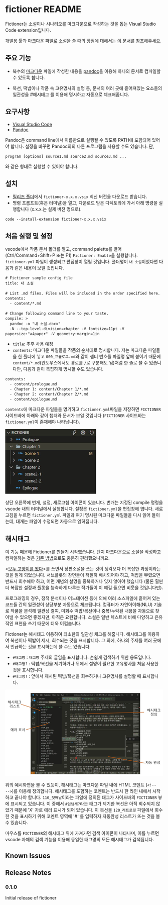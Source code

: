 # fictioner README

Fictioner는 소설이나 시나리오를 마크다운으로 작성하는 것을 돕는 Visual Studio Code extension입니다. 

개발용 툴과 마크다운 파일로 소설을 쓸 때의 장점에 대해서는 [이 문서](https://github.com/yunhojeon/korean-novel#%ED%95%84%EC%9A%94%EC%84%B1)를 참조해주세요.

## 주요 기능

- 복수의 [마크다운](https://ko.wikipedia.org/wiki/%EB%A7%88%ED%81%AC%EB%8B%A4%EC%9A%B4) 파일에 작성한 내용을 [pandoc](https://pandoc.org/)을 이용해 하나의 문서로 컴파일할 수 있도록 합니다.

- 복선, 떡밥이나 작품 속 고유명사의 설명 등, 문서의 여러 곳에 흩어져있는 요소들의 일관성을 #해시태그 를 이용해 명시하고 자동으로 체크해줍니다.

## 요구사항

- [Visual Studio Code](https://code.visualstudio.com/)
- [Pandoc](https://pandoc.org/)

Pandoc은 command line에서 이름만으로 실행될 수 있도록 PATH에 포함되어 있어야 합니다. 설정을 바꾸면 Pandoc외의 다른 프로그램을 사용할 수도 있습니다. 단,
```
program [options] source1.md source2.md source3.md ...
```
와 같은 형태로 실행할 수 있어야 합니다.

## 설치

- [릴리즈 폴더](release/)에서 `fictioner-x.x.x.vsix` 최신 버전을 다운로드 받습니다.
- 명령 프롬프트(혹은 터미널)을 열고, 다운로드 받은 디렉토리에 가서 아래 명령을 실행합니다 (x.x.x.는 실제 버전 명으로).
```
code --install-extension fictioner-x.x.x.vsix
```


## 처음 실행 및 설정

vscode에서 작품 문서 폴더를 열고, command palette를 열어 (Ctrl/Command+Shift+P 또는 F1) `Fictioner: Enable`을 실행합니다. `fictioner.yml` 파일이 생성되고 편집창이 열릴 것입니다. 폴더명이 `내 소설`이었다면 다음과 같은 내용이 보일 것입니다.
```
# Fictioner sample config file
title: 내 소설 

# List .md files. Files will be included in the order specified here.
contents:
  - content/*.md

# Change following command line to your taste.
compile: >
  pandoc -o "내 소설.docx"
  -N --top-level-division=chapter -V fontsize=11pt -V papersize:"a4paper" -V geometry:margin=1in
```

- `title`: 추후 사용 예정
- `contents`: 마크다운 파일들을 작품의 순서대로 명시합니다. 저는 마크다운 파일들을 한 폴더에 넣고 `000_프롤로그.md`와 같이 챕터 번호를 파일명 앞에 붙이기 때문에 `content/*.md`(윈도우스에서도 경로를 `/`로 구분해도 됨)처럼 한 줄로 쓸 수 있습니다만, 다음과 같이 복잡하게 명시할 수도 있습니다. 
```
contents:
  - content/prologue.md
  - Chapter 1: content/Chapter 1/*.md
  - Chapter 2: content/Chapter 2/*.md
  - content/epilogue.md
```
`contents`에 마크다운 파일들을 명기하고 `fictioner.yml`파일을 저장하면 `FICTIONER` 사이드바에 아래와 같이 챕터와 문서가 보일 것입니다 (`FICTIONER` 사이드바는 `fictioner.yml`이 존재해야 나타납니다).

![FICTIONER sidebar](docs/imgs/sidebar.jpg)

상단 오른쪽에 번개, 설정, 새로고침 아이콘이 있습니다. 번개는 지정된 compile 명령을 vscode 내의 터미널에서 실행합니다. 설정은 `fictioner.yml`을 편집창에 엽니다. 새로고침을 누르면 `fictioner.yml` 파일과 여기 명시된 마크다운 파일들을 다시 읽어 들이는데, 대개는 파일이 수정되면 자동으로 읽혀집니다.

## 해시태그 

이 기능 때문에 Fictioner를 만들기 시작했습니다. 단지 마크다운으로 소설을 작성하고 컴파일하는 것은 [기존 방법](https://github.com/yunhojeon/korean-novel)으로도 충분히 편리했으니까요.

<[모두 고양이를 봤다](http://www.yes24.com/Product/Goods/91775353)>를 쓰면서 장편소설을 쓰는 것이 생각보다 더 복잡한 과정이라는 것을 알게 되었습니다. 서브플롯의 장면들이 적절히 배치되어야 하고, 떡밥을 뿌렸으면 반드시 회수해야 하고, 어떤 개념의 설명을 중복하거나 잊지 않아야 했습니다 (물론 훨씬 더 복잡한 설정과 플롯을 능숙하게 다루는 작가들이 이 얘길 들으면 비웃을 것입니다만). 

프로그래밍의 경우, 정적 분석이나 어노테이션 등에 의해 여러 소스파일에 흩어져 있는 코드들 간의 일관성이 상당부분 자동으로 체크됩니다. 컴퓨터가 자연어이해(NLU) 기술로 작품을 분석해 일관성 결여, 미회수 떡밥/복선이나 중복/누락된 내용을 자동으로 찾아낼 수 있으면 좋겠지만, 아직은 요원합니다. 소설은 일반 텍스트에 비해 다양하고 은유적인 표현을 쓰기 때문에 더욱 어렵습니다.

Fictioner는 해시태그 이용하여 최소한의 일관성 체크를 해줍니다. 해시태그를 이용하여 복선이나 떡밥이 제시, 회수되는 것을 표시합니다. 그 외에, 하나의 주제를 여러 곳에서 언급하는 것을 표시하는데 쓸 수도 있습니다.

- `#태그명` : `태그명` 주제의 글임을 표시합니다. 손쉽게 검색하기 위한 용도입니다.
- `#태그명?` : 떡밥/복선을 제기하거나 뒤에서 설명이 필요한 고유명사를 처음 사용한 것을 표시합니다.
- `#태그명!` : 앞에서 제시된 떡밥/복선을 회수하거나 고유명사를 설명할 때 표시합니다.

![fictioner screen shot](docs/imgs/fictioner_screen_capture.jpg)

위의 예시화면을 볼 수 있듯이, 해시태그는 마크다운 파일 내에 HTML 코멘트 (`<!--    -->`)를 이용해 정의합니다. 해시태그를 포함하는 코멘트는 반드시 한 라인 내에서 시작하고 끝나야 합니다. `110_첫째날`이라는 파일에 정의된 태그가 사이드바의 `FICTIONER` 뷰에 표시되고 있습니다. 이 중에서 `#입냄새?`라는 태그가 제기한 복선은 아직 회수되지 않았기 때문에 'X' 자로 에러 표시가 되어 있습니다. 이 복선을 `120_레트로핏` 파일에서 회수한 것을 표시하기 위해 코멘트 영역에 '#' 를 입력하자 자동완성 리스트가 뜨는 것을 볼 수 있습니다.

마우스를 `FICTIONER`의 해시태그 위에 가져가면 검색 아이콘이 나타나며, 이를 누르면 vscode 자체의 검색 기능을 이용해 동일한 태그명의 모든 해시태그가 검색됩니다.

## Known Issues


## Release Notes

### 0.1.0

Initial release of fictioner
